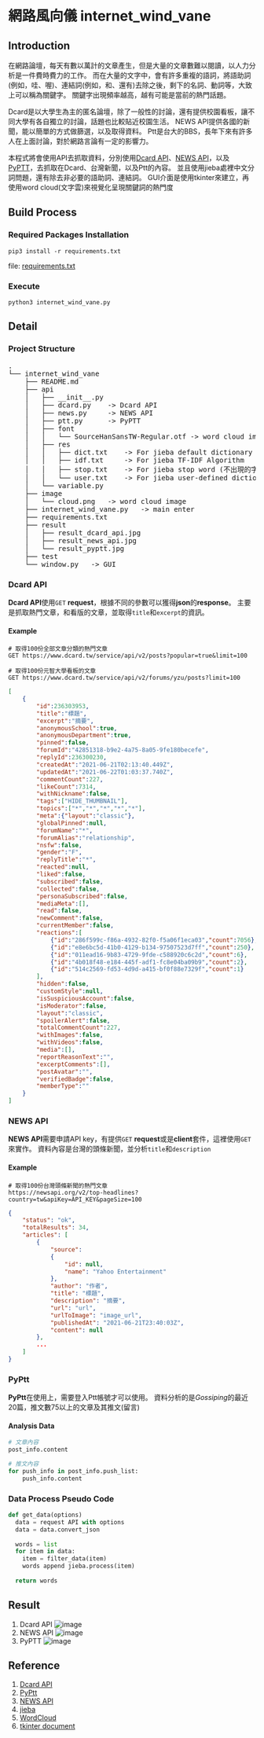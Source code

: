 # 網路風向儀 internet_wind_vane

## Introduction
在網路論壇，每天有數以萬計的文章產生，但是大量的文章數難以閱讀，以人力分析是一件費時費力的工作。
而在大量的文字中，會有許多重複的語詞，將語助詞(例如，哇、喔)、連結詞(例如，和、還有)去除之後，剩下的名詞、動詞等，大致上可以稱為關鍵字。
關鍵字出現頻率越高，越有可能是當前的熱門話題。

Dcard是以大學生為主的匿名論壇，除了一般性的討論，還有提供校園看板，讓不同大學有各自獨立的討論，話題也比較貼近校園生活。
NEWS API提供各國的新聞，能以簡單的方式做篩選，以及取得資料。
Ptt是台大的BBS，長年下來有許多人在上面討論，對於網路言論有一定的影響力。

本程式將會使用API去抓取資料，分別使用[Dcard API](#dcard-api)、[NEWS API](#news-api)，以及[PyPTT](#pyptt)，去抓取在Dcard、台灣新聞，以及Ptt的內容。
並且使用jieba處裡中文分詞問題，還有除去非必要的語助詞、連結詞。
GUI介面是使用tkinter來建立，再使用word cloud(文字雲)來視覺化呈現關鍵詞的熱門度

## Build Process
### Required Packages Installation
```shell
pip3 install -r requirements.txt
```
file: [requirements.txt](requirements.txt)

### Execute
```shell
python3 internet_wind_vane.py
```

## Detail
### Project Structure
<pre>
.
└── internet_wind_vane
    ├── README.md
    ├── api
    │   ├── __init__.py
    │   ├── dcard.py    -> Dcard API
    │   ├── news.py     -> NEWS API
    │   ├── ptt.py      -> PyPTT
    │   ├── font
    │   │   └── SourceHanSansTW-Regular.otf -> word cloud image chinese font
    │   ├── res
    │   │   ├── dict.txt    -> For jieba default dictionary
    │   │   ├── idf.txt     -> For jieba TF-IDF Algorithm
    │   │   ├── stop.txt    -> For jieba stop word (不出現的字詞、符號)
    │   │   └── user.txt    -> For jieba user-defined dictionary
    │   └── variable.py
    ├── image
    │   └── cloud.png   -> word cloud image
    ├── internet_wind_vane.py   -> main enter
    ├── requirements.txt
    ├── result
    │   ├── result_dcard_api.jpg
    │   ├── result_news_api.jpg
    │   └── result_pyptt.jpg
    ├── test
    └── window.py   -> GUI
</pre>

### Dcard API
**Dcard API**使用`GET` **request**，根據不同的參數可以獲得**json**的**response**。
主要是抓取熱門文章，和看版的文章，並取得`title`和`excerpt`的資訊。

#### Example
```curl
# 取得100份全部文章分類的熱門文章
GET https://www.dcard.tw/service/api/v2/posts?popular=true&limit=100

# 取得100份元智大學看板的文章
GET https://www.dcard.tw/service/api/v2/forums/yzu/posts?limit=100
```

```json
[
    {
        "id":236303953,
        "title":"標題",
        "excerpt":"摘要",
        "anonymousSchool":true,
        "anonymousDepartment":true,
        "pinned":false,
        "forumId":"42851318-b9e2-4a75-8a05-9fe180becefe",
        "replyId":236300230,
        "createdAt":"2021-06-21T02:13:40.449Z",
        "updatedAt":"2021-06-22T01:03:37.740Z",
        "commentCount":227,
        "likeCount":7314,
        "withNickname":false,
        "tags":["HIDE_THUMBNAIL"],
        "topics":["*","*","*","*","*"],
        "meta":{"layout":"classic"},
        "globalPinned":null,
        "forumName":"*",
        "forumAlias":"relationship",
        "nsfw":false,
        "gender":"F",
        "replyTitle":"*",
        "reacted":null,
        "liked":false,
        "subscribed":false,
        "collected":false,
        "personaSubscribed":false,
        "mediaMeta":[],
        "read":false,
        "newComment":false,
        "currentMember":false,
        "reactions":[
            {"id":"286f599c-f86a-4932-82f0-f5a06f1eca03","count":7056},
            {"id":"e8e6bc5d-41b0-4129-b134-97507523d7ff","count":250},
            {"id":"011ead16-9b83-4729-9fde-c588920c6c2d","count":6},
            {"id":"4b018f48-e184-445f-adf1-fc8e04ba09b9","count":2},
            {"id":"514c2569-fd53-4d9d-a415-bf0f88e7329f","count":1}
        ],
        "hidden":false,
        "customStyle":null,
        "isSuspiciousAccount":false,
        "isModerator":false,
        "layout":"classic",
        "spoilerAlert":false,
        "totalCommentCount":227,
        "withImages":false,
        "withVideos":false,
        "media":[],
        "reportReasonText":"",
        "excerptComments":[],
        "postAvatar":"",
        "verifiedBadge":false,
        "memberType":""
    }
]
```
### NEWS API
**NEWS API**需要申請API key，有提供`GET` **request**或是**client**套件，這裡使用`GET`來實作。
資料內容是台灣的頭條新聞，並分析`title`和`description`

#### Example
```curl
# 取得100份台灣頭條新聞的熱門文章
https://newsapi.org/v2/top-headlines?country=tw&apiKey=API_KEY&pageSize=100
```

```json
{
    "status": "ok",
    "totalResults": 34,
    "articles": [
        {
            "source": 
            {
                "id": null,
                "name": "Yahoo Entertainment"
            },
            "author": "作者",
            "title": "標題",
            "description": "摘要",
            "url": "url",
            "urlToImage": "image_url",
            "publishedAt": "2021-06-21T23:40:03Z",
            "content": null
        },
        ...
    ]
}
```

### PyPtt
**PyPtt**在使用上，需要登入Ptt帳號才可以使用。
資料分析的是*Gossiping*的最近20篇，推文數75以上的文章及其推文(留言)

#### Analysis Data
```python
# 文章內容
post_info.content

# 推文內容
for push_info in post_info.push_list: 
    push_info.content
```

### Data Process Pseudo Code
```python
def get_data(options)
  data = request API with options
  data = data.convert_json
  
  words = list
  for item in data:
    item = filter_data(item)
    words append jieba.process(item)
    
  return words
```

## Result
1. Dcard API ![image](result/result_dcard_api.jpg)
2. NEWS API ![image](result/result_news_api.jpg)
3. PyPTT ![image](result/result_pyptt.jpg)

## Reference
1. [Dcard API](https://blog.jiatool.com/posts/dcard_api_v2/)
2. [PyPtt](https://github.com/PttCodingMan/PyPtt)
3. [NEWS API](https://newsapi.org/)
4. [jieba](https://github.com/fxsjy/jieba)
5. [WordCloud](https://amueller.github.io/word_cloud)
6. [tkinter document](https://tkdocs.com/)
